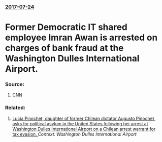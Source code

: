 ### [2017-07-24](/news/2017/07/24/index.md)

# Former Democratic IT shared employee Imran Awan is arrested on charges of bank fraud at the Washington Dulles International Airport. 




### Source:

1. [CNN](http://www.cnn.com/2017/07/26/politics/imran-awan-house-democrats/index.html)

### Related:

1. [ Lucia Pinochet, daughter of former Chilean dictator Augusto Pinochet, asks for political asylum in the United States following her arrest at Washington Dulles International Airport on a Chilean arrest warrant for tax evasion. ](/news/2006/01/25/lucia-pinochet-daughter-of-former-chilean-dictator-augusto-pinochet-asks-for-political-asylum-in-the-united-states-following-her-arrest-a.md) _Context: Washington Dulles International Airport_
